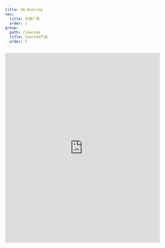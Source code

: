 ```yaml
---
title: V6.Dooring
nav:
  title: 开源广场
  order: 2
group:
  path: /lowcode
  title: lowcode产品
  order: 2
---
```


<iframe src="http://v6.dooring.cn" frameborder="0" width="100%" height="620px"></iframe>
